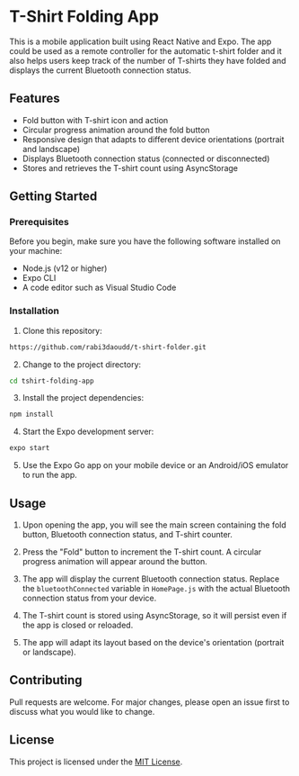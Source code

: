 # T-Shirt Folding App

This is a mobile application built using React Native and Expo. The app could be used as a remote controller for the automatic t-shirt folder and it also helps users keep track of the number of T-shirts they have folded and displays the current Bluetooth connection status.

## Features

- Fold button with T-shirt icon and action
- Circular progress animation around the fold button
- Responsive design that adapts to different device orientations (portrait and landscape)
- Displays Bluetooth connection status (connected or disconnected)
- Stores and retrieves the T-shirt count using AsyncStorage

## Getting Started

### Prerequisites

Before you begin, make sure you have the following software installed on your machine:

- Node.js (v12 or higher)
- Expo CLI
- A code editor such as Visual Studio Code

### Installation

1. Clone this repository:

```sh
https://github.com/rabi3daoudd/t-shirt-folder.git
```

2. Change to the project directory:

```sh
cd tshirt-folding-app
```

3. Install the project dependencies:

```sh
npm install
```

4. Start the Expo development server:

```sh
expo start
```

5. Use the Expo Go app on your mobile device or an Android/iOS emulator to run the app.

## Usage

1. Upon opening the app, you will see the main screen containing the fold button, Bluetooth connection status, and T-shirt counter.

2. Press the "Fold" button to increment the T-shirt count. A circular progress animation will appear around the button.

3. The app will display the current Bluetooth connection status. Replace the `bluetoothConnected` variable in `HomePage.js` with the actual Bluetooth connection status from your device.

4. The T-shirt count is stored using AsyncStorage, so it will persist even if the app is closed or reloaded.

5. The app will adapt its layout based on the device's orientation (portrait or landscape).

## Contributing

Pull requests are welcome. For major changes, please open an issue first to discuss what you would like to change.

## License

This project is licensed under the [MIT License](https://opensource.org/licenses/MIT).
